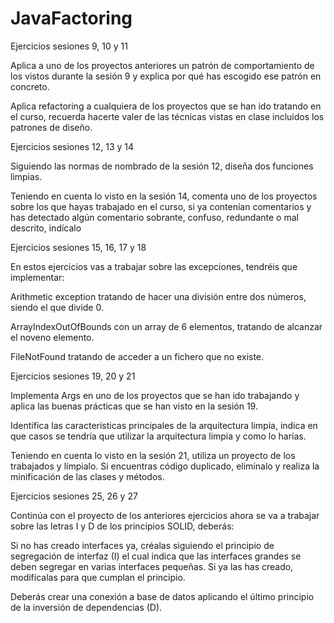 # JavaFactoring

Ejercicios sesiones 9, 10 y 11

Aplica a uno de los proyectos anteriores un patrón de comportamiento de los vistos durante la sesión 9 y explica por qué has escogido ese patrón en concreto.

Aplica refactoring a cualquiera de los proyectos que se han ido tratando en el curso, recuerda hacerte valer de las técnicas vistas en clase incluidos los patrones de diseño.


Ejercicios sesiones 12, 13 y 14

Siguiendo las normas de nombrado de la sesión 12, diseña dos funciones limpias.

Teniendo en cuenta lo visto en la sesión 14, comenta uno de los proyectos sobre los que hayas trabajado en el curso, si ya contenían comentarios y has detectado algún comentario sobrante, confuso, redundante o mal descrito, indícalo




Ejercicios sesiones 15, 16, 17 y 18

En estos ejercicios vas a trabajar sobre las excepciones, tendréis que implementar:

Arithmetic exception tratando de hacer una división entre dos números, siendo el que divide 0.

ArrayIndexOutOfBounds con un array de 6 elementos, tratando de alcanzar el noveno elemento.

FileNotFound tratando de acceder a un fichero que no existe.


Ejercicios sesiones 19, 20 y 21

Implementa Args en uno de los proyectos que se han ido trabajando y aplica las buenas prácticas que se han visto en la sesión 19.

Identifica las características principales de la arquitectura limpia, indica en que casos se tendría que utilizar la arquitectura limpia y como lo harías.

Teniendo en cuenta lo visto en la sesión 21, utiliza un proyecto de los trabajados y límpialo. Si encuentras código duplicado, elimínalo y realiza la minificación de las clases y métodos.


Ejercicios sesiones 25, 26 y 27

Continúa con el proyecto de los anteriores ejercicios ahora se va a trabajar sobre las letras I y D de los principios SOLID, deberás:

Si no has creado interfaces ya, créalas siguiendo el principio de segregación de interfaz (I) el cual indica que las interfaces grandes se deben segregar en varias interfaces pequeñas. Si ya las has creado, modifícalas para que cumplan el principio.

Deberás crear una conexión a base de datos aplicando el último principio de la inversión de dependencias (D).
